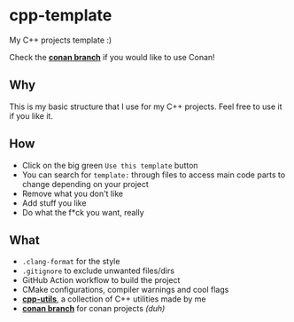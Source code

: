 # cpp-template
My C++ projects template :)

Check the [**conan branch**](https://github.com/MaximeHouis/cpp-template/tree/conan) if you would like to use Conan!

## Why

This is my basic structure that I use for my C++ projects. Feel free to use it if you like it.

## How

* Click on the big green `Use this template` button
* You can search for `template:` through files to access main code parts to change depending on your project
* Remove what you don't like
* Add stuff you like
* Do what the f\*ck you want, really

## What

* `.clang-format` for the style
* `.gitignore` to exclude unwanted files/dirs
* GitHub Action workflow to build the project
* CMake configurations, compiler warnings and cool flags
* [**cpp-utils**](https://github.com/MaximeHouis/cpp-utils), a collection of C++ utilities made by me
* [**conan branch**](https://github.com/MaximeHouis/cpp-template/tree/conan) for conan projects *(duh)*
